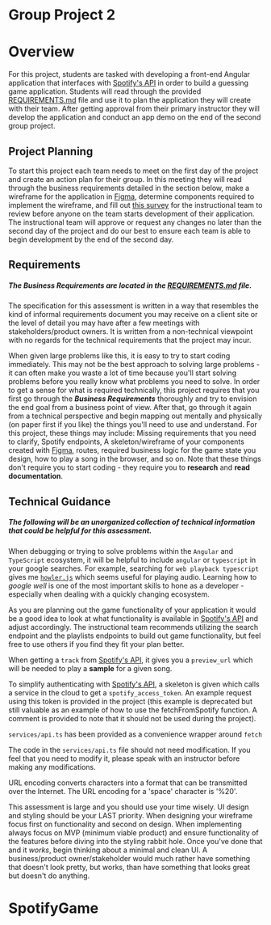 # Group Project 2

# Overview

For this project, students are tasked with developing a front-end Angular application that interfaces with [Spotify's API](https://developer.spotify.com/documentation/web-api) in order to build a guessing game application. Students will read through the provided [REQUIREMENTS.md](REQUIREMENDS.md) file and use it to plan the application they will create with their team. After getting approval from their primary instructor they will develop the application and conduct an app demo on the end of the second group project.

## Project Planning

To start this project each team needs to meet on the first day of the project and create an action plan for their group. In this meeting they will read through the business requirements detailed in the section below, make a wireframe for the application in [Figma](https://www.figma.com/), determine components required to implement the wireframe, and fill out [this survey](https://forms.office.com/r/mqQyHDC5Bm) for the instructional team to review before anyone on the team starts development of their application. The instructional team will approve or request any changes no later than the second day of the project and do our best to ensure each team is able to begin development by the end of the second day.

## Requirements

##### The _Business Requirements_ are located in the [REQUIREMENTS.md](REQUIREMENTS.md) file.

The specification for this assessment is written in a way that resembles the kind of informal requirements document you may receive on a client site or the level of detail you may have after a few meetings with stakeholders/product owners. It is written from a non-technical viewpoint with no regards for the technical requirements that the project may incur.

When given large problems like this, it is easy to try to start coding immediately. This may not be the best approach to solving large problems - it can often make you waste a lot of time because you'll start solving problems before you really know what problems you need to solve. In order to get a sense for what is required technically, this project requires that you first go through the **_Business Requirements_** thoroughly and try to envision the end goal from a business point of view. After that, go through it again from a technical perspective and begin mapping out mentally and physically (on paper first if you like) the things you'll need to use and understand. For this project, these things may include: Missing requirements that you need to clarify, Spotify endpoints, A skeleton/wireframe of your components created with [Figma](https://www.figma.com/), routes, required business logic for the game state you design, how to play a song in the browser, and so on. Note that these things don't require you to start coding - they require you to **research** and **read documentation**.

## Technical Guidance

##### The following will be an unorganized collection of technical information that could be helpful for this assessment.

When debugging or trying to solve problems within the `Angular` and `TypeScript` ecosystem, it will be helpful to include `angular` or `typescript` in your google searches. For example, searching for `web playback typescript` gives me [`howler.js`](https://howlerjs.com/) which seems useful for playing audio. Learning how to _google well_ is one of the most important skills to hone as a developer - especially when dealing with a quickly changing ecosystem.

As you are planning out the game functionality of your application it would be a good idea to look at what functionality is available in [Spotify's API](https://developer.spotify.com/documentation/web-api) and adjust accordingly. The instructional team recommends utilizing the search endpoint and the playlists endpoints to build out game functionality, but feel free to use others if you find they fit your plan better.

When getting a `track` from [Spotify's API](https://developer.spotify.com/documentation/web-api), it gives you a `preview_url` which will be needed to play a **sample** for a given song.

To simplify authenticating with [Spotify's API](https://developer.spotify.com/documentation/web-api), a skeleton is given which calls a service in the cloud to get a `spotify_access_token`. An example request using this token is provided in the project (this example is deprecated but still valuable as an example of how to use the fetchFromSpotify function. A comment is provided to note that it should not be used during the project).

`services/api.ts` has been provided as a convenience wrapper around `fetch`

The code in the `services/api.ts` file should not need modification. If you feel that you need to modify it, please speak with an instructor before making any modifications.

URL encoding converts characters into a format that can be transmitted over the Internet. The URL encoding for a 'space' character is '%20'.

This assessment is large and you should use your time wisely. UI design and styling should be your LAST priority. When designing your wireframe focus first on functionality and second on design. When implementing always focus on MVP (minimum viable product) and ensure functionality of the features before diving into the styling rabbit hole. Once you've done that and it _works_, begin thinking about a minimal and clean UI. A business/product owner/stakeholder would much rather have something that doesn't look pretty, but works, than have something that looks great but doesn't do anything.
# SpotifyGame
